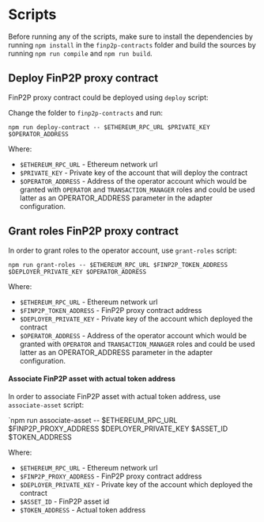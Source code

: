 
# Scripts

Before running any of the scripts, make sure to install the dependencies by running `npm install` in the `finp2p-contracts` folder 
and build the sources by running `npm run compile` and `npm run build`.


## Deploy FinP2P proxy contract

FinP2P proxy contract could be deployed using `deploy` script:

Change the folder to `finp2p-contracts` and run:

`npm run deploy-contract -- $ETHEREUM_RPC_URL $PRIVATE_KEY $OPERATOR_ADDRESS`

Where:

- `$ETHEREUM_RPC_URL` - Ethereum network url
- `$PRIVATE_KEY` - Private key of the account that will deploy the contract
- `$OPERATOR_ADDRESS` - Address of the operator account
  which would be granted with `OPERATOR` and `TRANSACTION_MANAGER` roles and could be used latter as an OPERATOR_ADDRESS parameter in the adapter configuration.


## Grant roles FinP2P proxy contract

In order to grant roles to the operator account, use `grant-roles` script:

`npm run grant-roles -- $ETHEREUM_RPC_URL $FINP2P_TOKEN_ADDRESS $DEPLOYER_PRIVATE_KEY $OPERATOR_ADDRESS`

Where:

- `$ETHEREUM_RPC_URL` - Ethereum network url
- `$FINP2P_TOKEN_ADDRESS` - FinP2P proxy contract address
- `$DEPLOYER_PRIVATE_KEY` - Private key of the account which deployed the contract
- `$OPERATOR_ADDRESS` - Address of the operator account
  which would be granted with `OPERATOR` and `TRANSACTION_MANAGER` roles and could be used latter as an OPERATOR_ADDRESS parameter in the adapter configuration.

#### Associate FinP2P asset with actual token address

In order to associate FinP2P asset with actual token address, use `associate-asset` script:

`npm run associate-asset -- $ETHEREUM_RPC_URL $FINP2P_PROXY_ADDRESS $DEPLOYER_PRIVATE_KEY $ASSET_ID $TOKEN_ADDRESS

Where:

- `$ETHEREUM_RPC_URL` - Ethereum network url
- `$FINP2P_PROXY_ADDRESS` - FinP2P proxy contract address
- `$DEPLOYER_PRIVATE_KEY` - Private key of the account which deployed the contract
- `$ASSET_ID` - FinP2P asset id
- `$TOKEN_ADDRESS` - Actual token address
